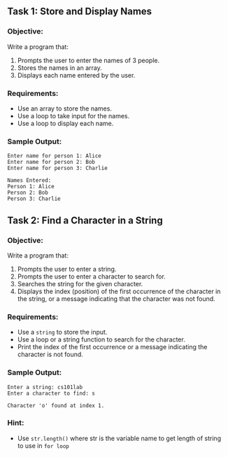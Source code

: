 ## Task 1: **Store and Display Names**

### Objective:
Write a program that:
1. Prompts the user to enter the names of 3 people.
2. Stores the names in an array.
3. Displays each name entered by the user.

### Requirements:
- Use an array to store the names.
- Use a loop to take input for the names.
- Use a loop to display each name.

### Sample Output:

```
Enter name for person 1: Alice
Enter name for person 2: Bob
Enter name for person 3: Charlie

Names Entered:
Person 1: Alice
Person 2: Bob
Person 3: Charlie
```

## Task 2: **Find a Character in a String**

### Objective:
Write a program that:
1. Prompts the user to enter a string.
2. Prompts the user to enter a character to search for.
3. Searches the string for the given character.
4. Displays the index (position) of the first occurrence of the character in the string, or a message indicating that the character was not found.

### Requirements:
- Use a `string` to store the input.
- Use a loop or a string function to search for the character.
- Print the index of the first occurrence or a message indicating the character is not found.

### Sample Output:

```
Enter a string: cs101lab 
Enter a character to find: s

Character 'o' found at index 1.
```

### Hint:
- Use `str.length()` where str is the variable name to get length of string to use in `for loop`